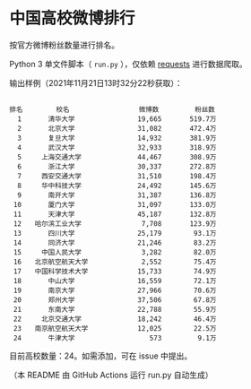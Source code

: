
# 中国高校微博排行

按官方微博粉丝数量进行排名。

Python 3 单文件脚本（ `run.py` ），仅依赖 [requests](https://github.com/psf/requests) 进行数据爬取。

输出样例（2021年11月21日13时32分22秒获取）：

```

排名　　　　　校名　　　　　         微博数         粉丝数
  1　　　　清华大学　　　　         19,665       519.7万
  2　　　　北京大学　　　　         31,082       472.4万
  3　　　　复旦大学　　　　         14,932       381.9万
  4　　　　武汉大学　　　　         32,933       318.9万
  5　　　上海交通大学　　　         44,467       308.9万
  6　　　　浙江大学　　　　         30,337       272.8万
  7　　　西安交通大学　　　         31,510       198.4万
  8　　　华中科技大学　　　         24,492       145.6万
  9　　　　南开大学　　　　         31,387       136.8万
 10　　　　厦门大学　　　　         31,097       133.0万
 11　　　　天津大学　　　　         45,187       132.8万
 12　　哈尔滨工业大学　　　          7,708       123.9万
 13　　　　四川大学　　　　         25,179        93.1万
 14　　　　同济大学　　　　         21,246        83.2万
 15　　　中国人民大学　　　          3,282        82.0万
 16　　北京航空航天大学　　          2,552        75.4万
 17　　中国科学技术大学　　         15,733        74.9万
 18　　　　中山大学　　　　         16,559        72.1万
 19　　　　南京大学　　　　         27,966        70.6万
 20　　　　郑州大学　　　　         37,506        67.8万
 21　　　　东南大学　　　　         22,788        55.9万
 22　　　北京交通大学　　　         18,242        46.4万
 23　　南京航空航天大学　　         12,025        22.5万
 24　　　　牛津大学　　　　            573         9.1万

```

目前高校数量：24。如需添加，可在 issue 中提出。

（本 README 由 GitHub Actions 运行 run.py 自动生成）
